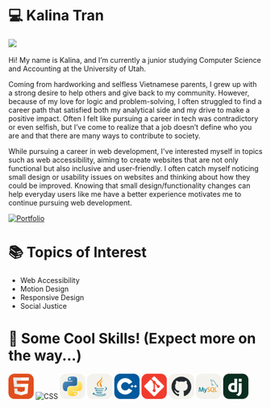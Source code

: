 # 💻 Kalina Tran




![](https://img.shields.io/badge/Web_Developer-e0e0e0)

Hi! My name is Kalina, and I’m currently a junior studying Computer Science and Accounting at the University of Utah.

Coming from hardworking and selfless Vietnamese parents, I grew up with a strong desire to help others and give back to my community. However, because of my love for logic and problem-solving, I often struggled to find a career path that satisfied both my analytical side and my drive to make a positive impact. Often I felt like pursuing a career in tech was contradictory or even selfish, but I’ve come to realize that a job doesn’t define who you are and that there are many ways to contribute to society.

While pursuing a career in web development, I've interested myself in topics such as web accessibility, aiming to create websites that are not only functional but also inclusive and user-friendly. I often catch myself noticing small design or usability issues on websites and thinking about how they could be improved. Knowing that small design/functionality changes can help everyday users like me have a better experience motivates me to continue pursuing web development.

[![Portfolio](https://img.shields.io/badge/Portfolio_Link-eb4034)](Kwinoa.github.io/SeniorPresentation)

# 📚 Topics of Interest

<ul>
  <li>Web Accessibility</li>
  <li>Motion Design</li>
  <li>Responsive Design</li>
  <li>Social Justice</li>
</ul>


# 🔧 Some Cool Skills! (Expect more on the way...)
<p>
<img src="https://github.com/tandpfun/skill-icons/blob/main/icons/HTML.svg" alt="HTML" width="50"/>
<img src="https://github.com/user-attachments/assets/a44e69e8-6a4e-4628-9e5a-ee8c6c5d9418" alt="CSS" width="50"/>
<img src="https://github.com/tandpfun/skill-icons/blob/main/icons/Python-Light.svg" alt="HTML" width="50"/>
<img src="https://github.com/tandpfun/skill-icons/blob/main/icons/Java-Light.svg" alt="Java" width="50"/>
<img src="https://github.com/tandpfun/skill-icons/blob/main/icons/CPP.svg" alt="C++" width="50"/>
<img src="https://github.com/tandpfun/skill-icons/blob/main/icons/Git.svg" alt="git" width="50"/>
<img src="https://github.com/tandpfun/skill-icons/blob/main/icons/Github-Light.svg" alt="github" width="50"/>
<img src="https://github.com/tandpfun/skill-icons/blob/main/icons/MySQL-Light.svg" alt="MySQL" width="50"/>
<img src="https://github.com/tandpfun/skill-icons/blob/main/icons/Django.svg" alt="Django" width="50"/>
</p>

<!--
**Kwinoa/Kwinoa** is a ✨ _special_ ✨ repository because its `README.md` (this file) appears on your GitHub profile.

Here are some ideas to get you started:

- 🔭 I’m currently working on ...
- 🌱 I’m currently learning ...
- 👯 I’m looking to collaborate on ...
- 🤔 I’m looking for help with ...
- 💬 Ask me about ...
- 📫 How to reach me: ...
- 😄 Pronouns: ...
- ⚡ Fun fact: ...
-->
